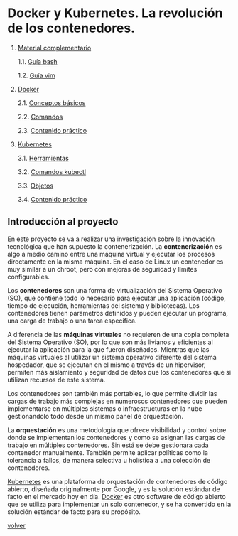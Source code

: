 # Docker y Kubernetes. La revolución de los contenedores. 

1. [Material complementario](./Material_complementario/)

    1.1. [Guía bash](./Material_complementario/bash.md)

    1.2. [Guía vim](./Material_complementario/vim.md)
 
2. [Docker](./Docker/)

    2.1. [Conceptos básicos](./Docker/Conceptos.md)
    
    2.2. [Comandos](./Docker/comandos.md)

    2.3. [Contenido práctico](./Docker/ContenidoPractico.md)

3. [Kubernetes](./Kubernetes/)

    3.1. [Herramientas](./Kubernetes/Herramientas.md)

    3.2. [Comandos kubectl](./Kubernetes/Comandos_kubectl.md)

    3.3. [Objetos](./Kubernetes/Objetos.md)

    3.4. [Contenido práctico](./Kubernetes/ContenidoPractico.md)

## Introducción al proyecto

En este proyecto se va a realizar una investigación sobre la innovación tecnológica que han supuesto la contenerización. La **contenerización** es algo a medio camino entre una máquina virtual y ejecutar los procesos directamente en la misma máquina. En el caso de Linux un contenedor es muy similar a un chroot, pero con mejoras de seguridad y límites configurables. 

Los **contenedores** son una forma de virtualización del Sistema Operativo (SO), que contiene todo lo necesario para ejecutar una aplicación (código, tiempo de ejecución, herramientas del sistema y bibliotecas). Los contenedores tienen parámetros definidos y pueden ejecutar un programa, una carga de trabajo o una tarea específica. 

A diferencia de las **máquinas virtuales** no requieren de una copia completa del Sistema Operativo (SO), por lo que son más livianos y eficientes al ejecutar la aplicación para la que fueron diseñados. Mientras que las máquinas virtuales al utilizar un sistema operativo diferente del sistema hospedador, que se ejecutan en el mismo a través de un hipervisor, permiten más aislamiento y seguridad de datos que los contenedores que si utilizan recursos de este sistema. 

Los contenedores son también más portables, lo que permite dividir las cargas de trabajo más complejas en numerosos contenedores que pueden implementarse en múltiples sistemas o infraestructuras en la nube gestionándolo todo desde un mismo panel de orquestación.

La **orquestación** es una metodología que ofrece visibilidad y control sobre donde se implementan los contenedores y como se asignan las cargas de trabajo en múltiples contenedores. Sin está se debe gestionara cada contenedor manualmente. También permite aplicar políticas como la tolerancia a fallos, de manera selectiva u holística a una colección de contenedores.

[Kubernetes](./Kubernetes/) es una plataforma de orquestación de contenedores de código abierto, diseñada originalmente por Google, y es la solución estándar de facto en el mercado hoy en día. [Docker](./Docker/) es otro software de código abierto que se utiliza para implementar un solo contenedor, y se ha convertido en la solución estándar de facto para su propósito.

[volver](./index.md)
    